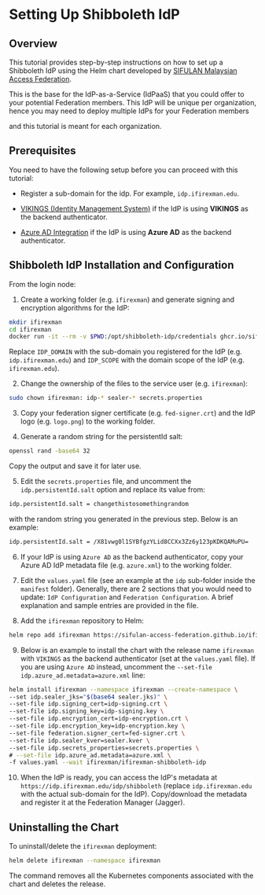 # Setting Up Shibboleth IdP

## Overview

This tutorial provides step-by-step instructions on how to set up a Shibboleth IdP using the Helm chart developed by [SIFULAN Malaysian Access Federation](https://sifulan.my/).

This is the base for the IdP-as-a-Service (IdPaaS) that you could offer to your potential Federation members. This IdP will be unique per organization, hence you may need to deploy multiple IdPs for your Federation members

and this tutorial is meant for each organization.


## Prerequisites

You need to have the following setup before you can proceed with this tutorial:

- Register a sub-domain for the idp. For example, `idp.ifirexman.edu`.

- [VIKINGS (Identity Management System)](vikings.md) if the IdP is using **VIKINGS** as the backend authenticator.

- [Azure AD Integration](azure.md) if the IdP is using **Azure AD** as the backend authenticator.

## Shibboleth IdP Installation and Configuration

From the login node:

1. Create a working folder (e.g. `ifirexman`) and generate signing and encryption algorithms for the IdP:

  ```bash
  mkdir ifirexman
  cd ifirexman
  docker run -it --rm -v $PWD:/opt/shibboleth-idp/credentials ghcr.io/sifulan-access-federation/shibboleth-idp-base:4.2.1 /scripts/install.sh IDP_DOMAIN IDP_SCOPE
  ```

  Replace `IDP_DOMAIN` with the sub-domain you registered for the IdP (e.g. `idp.ifirexman.edu`) and `IDP_SCOPE` with the domain scope of the IdP  (e.g. `ifirexman.edu`).

2. Change the ownership of the files to the service user (e.g. `ifirexman`):

  ```bash
  sudo chown ifirexman: idp-* sealer-* secrets.properties
  ```

3. Copy your federation signer certificate (e.g. `fed-signer.crt`) and the IdP logo (e.g. `logo.png`) to the working folder.

4. Generate a random string for the persistentId salt:

  ```bash
  openssl rand -base64 32
  ```

  Copy the output and save it for later use.

5. Edit the `secrets.properties` file, and uncomment the `idp.persistentId.salt` option and replace its value from:

  ```bash
  idp.persistentId.salt = changethistosomethingrandom
  ```

  with the random string you generated in the previous step. Below is an example:

  ```bash
  idp.persistentId.salt = /X81vwg0l1SYBfgzYLid8CCXx3Zz6y123pKDKQAMuPU=
  ```

6. If your IdP is using `Azure AD` as the backend authenticator, copy your Azure AD IdP metadata file (e.g. `azure.xml`) to the working folder.

7. Edit the `values.yaml` file (see an example at the `idp` sub-folder inside the `manifest` folder). Generally, there are 2 sections that you would need to update: `IdP Configuration` and `Federation Configuration`. A brief explanation and sample entries are provided in the file.

8. Add the `ifirexman` repository to Helm:

  ```bash
  helm repo add ifirexman https://sifulan-access-federation.github.io/ifirexman-charts
  ```

9. Below is an example to install the chart with the release name `ifirexman` with `VIKINGS` as the backend authenticator (set at the `values.yaml` file). If you are using `Azure AD` instead, uncomment the `--set-file idp.azure_ad.metadata=azure.xml` line:

  ```bash
  helm install ifirexman --namespace ifirexman --create-namespace \
  --set idp.sealer_jks="$(base64 sealer.jks)" \
  --set-file idp.signing_cert=idp-signing.crt \
  --set-file idp.signing_key=idp-signing.key \
  --set-file idp.encryption_cert=idp-encryption.crt \
  --set-file idp.encryption_key=idp-encryption.key \
  --set-file federation.signer_cert=fed-signer.crt \
  --set-file idp.sealer_kver=sealer.kver \
  --set-file idp.secrets_properties=secrets.properties \
  # --set-file idp.azure_ad.metadata=azure.xml \
  -f values.yaml --wait ifirexman/ifirexman-shibboleth-idp
  ```

10. When the IdP is ready, you can access the IdP's metadata at `https://idp.ifirexman.edu/idp/shibboleth` (replace `idp.ifirexman.edu` with the actual sub-domain for the IdP). Copy/download the metadata and register it at the Federation Manager (Jagger).

## Uninstalling the Chart

To uninstall/delete the `ifirexman` deployment:

  ```bash
  helm delete ifirexman --namespace ifirexman
  ```

The command removes all the Kubernetes components associated with the chart and deletes the release.
